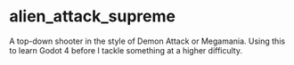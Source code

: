 # alien_attack_supreme
A top-down shooter in the style of Demon Attack or Megamania. Using this to learn Godot 4 before I tackle something at a higher difficulty.

